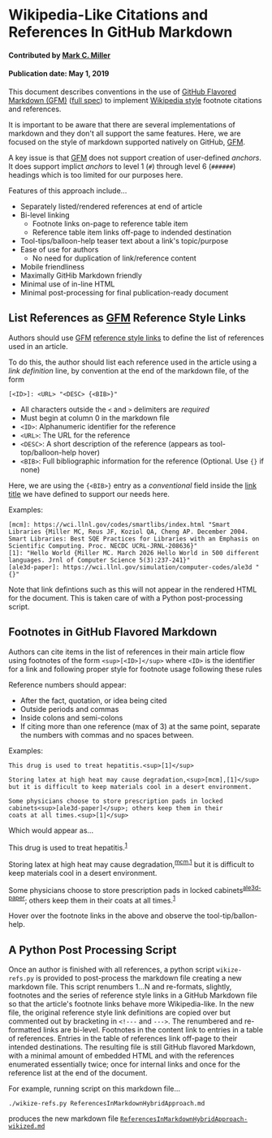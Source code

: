 # Wikipedia-Like Citations and References In GitHub Markdown

#### Contributed by [Mark C. Miller](https://github.com/markcmiller86)

#### Publication date: May 1, 2019

This document describes conventions in the use of 
[GitHub Flavored Markdown (GFM)][GFM]
([full spec](https://github.github.com/gfm/))
to implement [Wikipedia style](https://en.wikipedia.org/wiki/Note_(typography)#References)
footnote citations and references.

It is important to be aware that there are several implementations of markdown
and they don't all support the same features. Here, we are focused on the style of
markdown supported natively on GitHub, [GFM][GFM].

A key issue is that [GFM][GFM] does not support creation of user-defined *anchors*.
It does support implict *anchors* to level 1 (`#`) through level 6 (`######`)
headings which is too limited for our purposes here.

Features of this approach include...

- Separately listed/rendered references at end of article
- Bi-level linking
  - Footnote links on-page to reference table item
  - Reference table item links off-page to indended destination 
- Tool-tips/balloon-help teaser text about a link's topic/purpose
- Ease of use for authors
  - No need for duplication of link/reference content
- Mobile friendliness
- Maximally GitHib Markdown friendly
- Minimal use of in-line HTML
- Minimal post-processing for final publication-ready document

## List References as [GFM][GFM] Reference Style Links

Authors should use [GFM][GFM]
[reference style links](https://www.markdownguide.org/basic-syntax/#reference-style-links)
to define the list of references used in an article.

To do this, the author should list each reference used in the article using
a *link definition* line, by convention at the end of the markdown file, of
the form

    [<ID>]: <URL> "<DESC> {<BIB>}"

- All characters outside the `<` and `>` delimiters are *required*
- Must begin at column 0 in the markdown file
- `<ID>`: Alphanumeric identifier for the reference
- `<URL>`: The URL for the reference
- `<DESC>`: A short description of the reference (appears as tool-top/balloon-help hover)
- `<BIB>`: Full bibliographic information for the reference (Optional. Use `{}` if none)

Here, we are using the `{<BIB>}` entry as a *conventional* field inside the
[link title](https://www.markdownguide.org/basic-syntax#adding-titles) we have
defined to support our needs here.

Examples:

    [mcm]: https://wci.llnl.gov/codes/smartlibs/index.html "Smart Libraries {Miller MC, Reus JF, Koziol QA, Cheng AP. December 2004. Smart Libraries: Best SQE Practices for Libraries with an Emphasis on Scientific Computing. Proc. NECDC UCRL-JRNL-208636}"
    [1]: "Hello World {Miller MC. March 2026 Hello World in 500 different languages. Jrnl of Computer Science 5(3):237-241}"
    [ale3d-paper]: https://wci.llnl.gov/simulation/computer-codes/ale3d " {}"

Note that link defintions such as this will not appear in the rendered HTML
for the document. This is taken care of with a Python post-processing script.

## Footnotes in GitHub Flavored Markdown
Authors can cite items in the list of references in their main article
flow using footnotes of the form `<sup>[<ID>]</sup>` where `<ID>` is the
identifier for a link and following proper style for footnote usage
following these rules

Reference numbers should appear:
- After the fact, quotation, or idea being cited
- Outside periods and commas
- Inside colons and semi-colons
- If citing more than one reference (max of 3) at the same point, separate the numbers with commas and no spaces between.

Examples:

    This drug is used to treat hepatitis.<sup>[1]</sup>

    Storing latex at high heat may cause degradation,<sup>[mcm],[1]</sup>
    but it is difficult to keep materials cool in a desert environment.

    Some physicians choose to store prescription pads in locked
    cabinets<sup>[ale3d-paper]</sup>; others keep them in their
    coats at all times.<sup>[1]</sup>

Which would appear as...

This drug is used to treat hepatitis.<sup>[1]</sup>

Storing latex at high heat may cause degradation,<sup>[mcm],[1]</sup>
but it is difficult to keep materials cool in a desert environment.

Some physicians choose to store prescription pads in locked
cabinets<sup>[ale3d-paper]</sup>; others keep them in their
coats at all times.<sup>[1]</sup>

Hover over the footnote links in the above and observe the
tool-tip/ballon-help.

## A Python Post Processing Script
Once an author is finished with all references, a python script
`wikize-refs.py` is provided to post-process the markdown file
creating a new markdown file. This script renumbers 1...N and
re-formats, slightly, footnotes and the series of reference style
links in a GitHub Markdown file so that the article's footnote
links behave more Wikipedia-like. In the new file, the original
reference style link definitions are copied over but commented out by
bracketing in `<!---` and `--->`. The renumbered and re-formatted
links are bi-level. Footnotes in the content link to entries in a
table of references. Entries in the table of references link off-page
to their intended destinations. The resulting file is still GitHub
flavored Markdown, with a minimal amount of embedded HTML and with
the references enumerated essentially twice; once for internal links
and once for the reference list at the end of the document.

For example, running script on this markdown file...

    ./wikize-refs.py ReferencesInMarkdownHybridApproach.md

produces the new markdown file [`ReferencesInMarkdownHybridApproach-wikized.md`](./ReferencesInMarkdownHybridApproach-wikized.md)

[mcm]: https://wci.llnl.gov/codes/smartlibs/index.html "Smart Libraries {Miller MC, Reus JF, Koziol QA, Cheng AP. December 2004. Smart Libraries: Best SQE Practices for Libraries with an Emphasis on Scientific Computing. Proc. NECDC UCRL-JRNL-208636}"
[1]: https:// "Hello World {Miller MC. March 2026 Hello World in 500 different languages. Jrnl of Computer Science 5(3):237-241}"
[ale3d-paper]: https://wci.llnl.gov/simulation/computer-codes/ale3d " {}"

[GFM]: https://www.markdownguide.org/basic-syntax "Basic GitHub Flavored Markdown"
